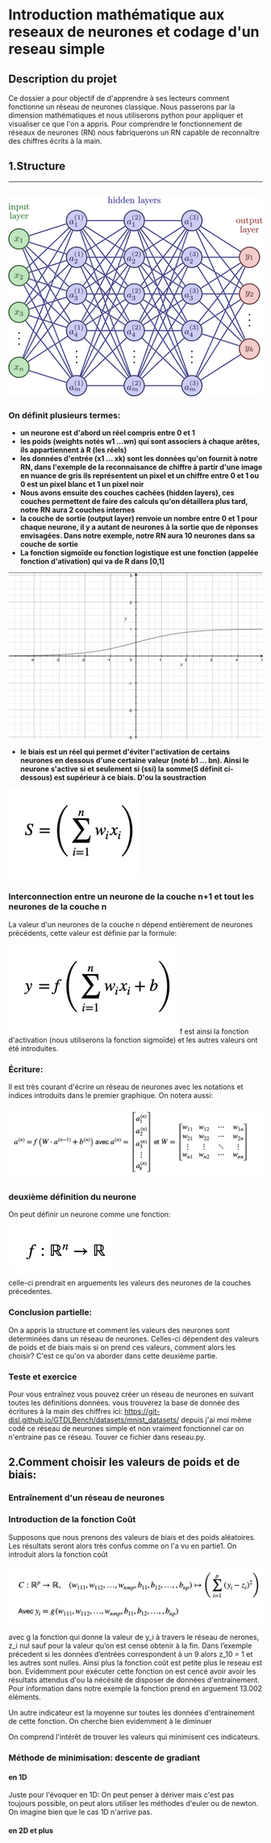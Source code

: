 # Introduction mathématique aux reseaux de neurones et codage d'un reseau simple

## Description du projet

Ce dossier a pour objectif de d'apprendre à ses lecteurs comment fonctionne un réseau de neurones classique. Nous passerons par la dimension mathématiques et nous utiliserons python pour appliquer et visualiser ce que l'on a appris. Pour comprendre le fonctionnement de réseaux de neurones (RN) nous fabriquerons un RN capable de reconnaître des chiffres écrits à la main.


## 1.Structure
---
![reseau-de-neurones](https://github.com/Armanddevacc/introduction-mathematiques-reseaux-neurones-et-codage/blob/main/image/NN.png)
---
### On définit plusieurs termes:
- **un neurone est d'abord un réel compris entre 0 et 1**
- **les poids (weights notés w1 ...wn) qui sont associers à chaque arêtes, ils appartiennent à R (les réels)**
- **les données d'entrée (x1 ... xk) sont les données qu'on fournit à notre RN, dans l'exemple de la reconnaisance de chiffre à partir d'une image en nuance de gris ils représentent un pixel et un chiffre entre 0 et 1 ou 0 est un pixel blanc et 1 un pixel noir**
- **Nous avons ensuite des couches cachées (hidden layers), ces couches permettent de faire des calculs qu'on détaillera plus tard, notre RN aura 2 couches internes**
- **la couche de sortie (output layer) renvoie un nombre entre 0 et 1 pour chaque neurone, il y a autant de neurones à la sortie que de réponses envisagées. Dans notre exemple, notre RN aura 10 neurones dans sa couche de sortie**
- **La fonction sigmoïde ou fonction logistique est une fonction (appelée fonction d'ativation) qui va de R dans [0,1]**

![fonction](https://github.com/Armanddevacc/introduction-mathematiques-reseaux-neurones-et-codage/blob/main/image/fonction-sigmoide.png)

- **le biais est un réel qui permet d'éviter l'activation de certains neurones en dessous d'une certaine valeur (noté b1 ... bn). Ainsi le neurone s'active si et seulement si (ssi) la somme(S définit ci-dessous) est supérieur à ce biais. D'ou la soustraction**

![Equation](https://github.com/Armanddevacc/introduction-mathematiques-reseaux-neurones-et-codage/blob/main/image/somme.png)

### Interconnection entre un neurone de la couche n+1 et tout les neurones de la couche n
La valeur d'un neurones de la couche n dépend entièrement de neurones précédents, cette valeur est définie par la formule:

![Equation](https://github.com/Armanddevacc/introduction-mathematiques-reseaux-neurones-et-codage/blob/main/image/fonction-neurone.png)
f est ainsi la fonction d'activation (nous utiliserons la fonction sigmoïde) et les autres valeurs ont été introduites.
### Écriture:
Il est très courant d'écrire un réseau de neurones avec les notations et indices introduits dans le premier graphique. On notera aussi:

![Equation](https://github.com/Armanddevacc/introduction-mathematiques-reseaux-neurones-et-codage/blob/main/image/notation.png)
### deuxième définition du neurone 
On peut définir un neurone comme une fonction:

![Equation](https://github.com/Armanddevacc/introduction-mathematiques-reseaux-neurones-et-codage/blob/main/image/fonction_R^n.png)

celle-ci prendrait en arguements les valeurs des neurones de la couches précedentes.

### Conclusion partielle:

On a appris la structure et comment les valeurs des neurones sont determinées dans un réseau de neurones. Celles-ci dépendent des valeurs de poids et de biais mais si on prend ces valeurs, comment alors les choisir? C'est ce qu'on va aborder dans cette deuxième partie.

### Teste et exercice

Pour vous entraînez vous pouvez créer un réseau de neurones en suivant toutes les définitions données. vous trouverez la base de donnée des écritures à la main des chiffres ici: https://git-disl.github.io/GTDLBench/datasets/mnist_datasets/ depuis j'ai moi même codé ce réseau de neurones simple et non vraiment fonctionnel car on n'entraine pas ce réseau. Touver ce fichier dans reseau.py.



## 2.Comment choisir les valeurs de poids et de biais:

### Entraînement d'un réseau de neurones

### Introduction de la fonction Coût
Supposons que nous prenons des valeurs de biais et des poids aléatoires. Les résultats seront alors très confus comme on l'a vu en partie1. On introduit alors la fonction coût

![Equation](https://github.com/Armanddevacc/introduction-mathematiques-reseaux-neurones-et-codage/blob/main/image/fonction-cout.png)

avec g la fonction qui donne la valeur de y_i à travers le réseau de nerones,  z_i nul sauf pour la valeur qu’on est censé obtenir à la fin. Dans l’exemple précedent si les données d’entrées correspondent à un 9 alors z_10 = 1 et les autres sont nulles. Ainsi plus la fonction coût est petite plus le reseau est bon. Evidemment pour exécuter cette fonction on est cencé avoir avoir les résultats attendus d'ou la nécésité de disposer de données d'entrainement. Pour information dans notre exemple la fonction prend en arguement 13.002 éléments.

Un autre indicateur est la moyenne sur toutes les données d'entrainement de cette fonction. On cherche bien evidemment à le diminuer

On comprend l'intérêt de trouver les valeurs qui minimisent ces indicateurs.

### Méthode de minimisation: descente de gradiant

#### en 1D

Juste pour l'évoquer en 1D: On peut penser à dériver mais c'est pas toujours possible, on peut alors utiliser les méthodes d'euler ou de newton. On imagine bien que le cas 1D n'arrive pas.

#### en 2D et plus

